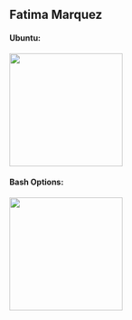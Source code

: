 ## Fatima Marquez
#### Ubuntu:
<img src="https://thumbs2.imgbox.com/9b/a7/Bn6Bq3mJ_t.png" width="200" height="200">

#### Bash Options:
<img src = "https://thumbs2.imgbox.com/9f/e8/pW2hoGCm_t.png" width="200" height="200">
